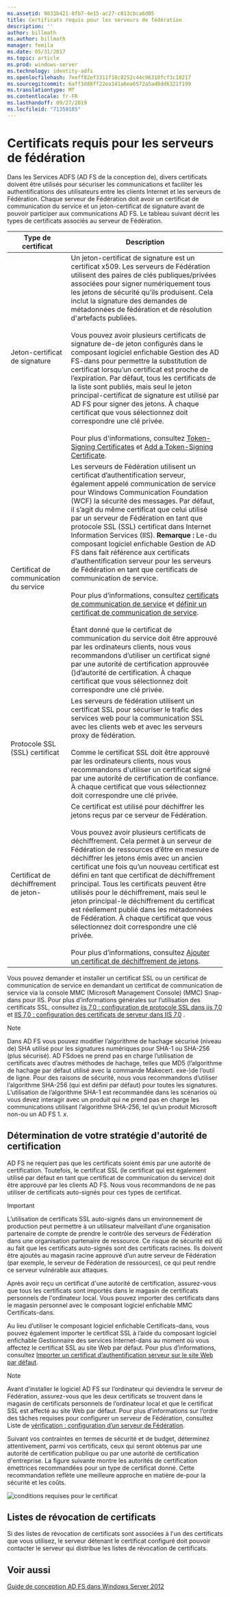 ```yaml
---
ms.assetid: 9831b421-8fb7-4e15-ac27-c013cbca6d05
title: Certificats requis pour les serveurs de fédération
description: ''
author: billmath
ms.author: billmath
manager: femila
ms.date: 05/31/2017
ms.topic: article
ms.prod: windows-server
ms.technology: identity-adfs
ms.openlocfilehash: 7eeff82ef3311f18c8252c44c96310fcf3c18217
ms.sourcegitcommit: 6aff3d88ff22ea141a6ea6572a5ad8dd6321f199
ms.translationtype: MT
ms.contentlocale: fr-FR
ms.lasthandoff: 09/27/2019
ms.locfileid: "71359185"
---
```

# <a name="certificate-requirements-for-federation-servers"></a>Certificats requis pour les serveurs de fédération

Dans les Services ADFS \(AD FS de la conception de\), divers certificats doivent être utilisés pour sécuriser les communications et faciliter les authentifications des utilisateurs entre les clients Internet et les serveurs de Fédération. Chaque serveur de Fédération doit avoir un certificat de communication du service et un jeton\-certificat de signature avant de pouvoir participer aux communications AD FS. Le tableau suivant décrit les types de certificats associés au serveur de Fédération.  
  
|Type de certificat|Description|  
|--------------------|---------------|  
|Jeton\-certificat de signature|Un jeton\-certificat de signature est un certificat x509. Les serveurs de Fédération utilisent des paires de clés publiques\/privées associées pour signer numériquement tous les jetons de sécurité qu’ils produisent. Cela inclut la signature des demandes de métadonnées de fédération et de résolution d'artefacts publiées.<br /><br />Vous pouvez avoir plusieurs certificats de signature de\-de jeton configurés dans le composant logiciel enfichable Gestion des AD FS\-dans pour permettre la substitution de certificat lorsqu’un certificat est proche de l’expiration. Par défaut, tous les certificats de la liste sont publiés, mais seul le jeton principal\-certificat de signature est utilisé par AD FS pour signer des jetons. À chaque certificat que vous sélectionnez doit correspondre une clé privée.<br /><br />Pour plus d'informations, consultez [Token-Signing Certificates](Token-Signing-Certificates.md) et [Add a Token-Signing Certificate](../../ad-fs/deployment/Add-a-Token-Signing-Certificate.md).|  
|Certificat de communication du service|Les serveurs de Fédération utilisent un certificat d’authentification serveur, également appelé communication de service pour Windows Communication Foundation \(WCF\) la sécurité des messages. Par défaut, il s’agit du même certificat que celui utilisé par un serveur de Fédération en tant que protocole SSL \(SSL\) certificat dans Internet Information Services \(IIS\). **Remarque :** Le\-du composant logiciel enfichable Gestion de AD FS dans fait référence aux certificats d’authentification serveur pour les serveurs de Fédération en tant que certificats de communication de service.<br /><br />Pour plus d’informations, consultez [certificats de communication de service](Service-Communications-Certificates.md) et [définir un certificat de communication de service](../../ad-fs/deployment/Set-a-Service-Communications-Certificate.md).<br /><br />Étant donné que le certificat de communication du service doit être approuvé par les ordinateurs clients, nous vous recommandons d’utiliser un certificat signé par une autorité de certification approuvée \(\)d’autorité de certification. À chaque certificat que vous sélectionnez doit correspondre une clé privée.|  
|Protocole SSL \(SSL\) certificat|Les serveurs de fédération utilisent un certificat SSL pour sécuriser le trafic des services web pour la communication SSL avec les clients web et avec les serveurs proxy de fédération.<br /><br />Comme le certificat SSL doit être approuvé par les ordinateurs clients, nous vous recommandons d'utiliser un certificat signé par une autorité de certification de confiance. À chaque certificat que vous sélectionnez doit correspondre une clé privée.|  
|Certificat de déchiffrement de jeton\-|Ce certificat est utilisé pour déchiffrer les jetons reçus par ce serveur de Fédération.<br /><br />Vous pouvez avoir plusieurs certificats de déchiffrement. Cela permet à un serveur de Fédération de ressources d’être en mesure de déchiffrer les jetons émis avec un ancien certificat une fois qu’un nouveau certificat est défini en tant que certificat de déchiffrement principal. Tous les certificats peuvent être utilisés pour le déchiffrement, mais seul le jeton principal\-le déchiffrement du certificat est réellement publié dans les métadonnées de Fédération. À chaque certificat que vous sélectionnez doit correspondre une clé privée.<br /><br />Pour plus d’informations, consultez [Ajouter un certificat de déchiffrement de jetons](../../ad-fs/deployment/Add-a-Token-Decrypting-Certificate.md).|  
  
Vous pouvez demander et installer un certificat SSL ou un certificat de communication de service en demandant un certificat de communication de service via la console MMC (Microsoft Management Console) \(MMC\) Snap\-dans pour IIS. Pour plus d’informations générales sur l’utilisation des certificats SSL, consultez [iis 7,0 : configuration de protocole SSL dans iis 7,0](https://go.microsoft.com/fwlink/?LinkID=108544) et [IIS 7,0 : configuration des certificats de serveur dans IIS 7,0](https://go.microsoft.com/fwlink/?LinkID=108545) .  
  
> [!NOTE]  
> Dans AD FS vous pouvez modifier l’algorithme de hachage sécurisé \(niveau de\) SHA utilisé pour les signatures numériques pour SHA\-1 ou SHA\-256 \(plus sécurisé\). AD FSdoes ne prend pas en charge l’utilisation de certificats avec d’autres méthodes de hachage, telles que MD5 \(l’algorithme de hachage par défaut utilisé avec la commande Makecert. exe\-\)de l’outil de ligne. Pour des raisons de sécurité, nous vous recommandons d’utiliser l’algorithme SHA\-256 \(qui est défini par défaut\) pour toutes les signatures. L’utilisation de l’algorithme SHA\-1 est recommandée dans les scénarios où vous devez interagir avec un produit qui ne prend pas en charge les communications utilisant l’algorithme SHA\-256, tel qu’un produit Microsoft non\-ou un AD FS 1. *x*.  
  
## <a name="determining-your-ca-strategy"></a>Détermination de votre stratégie d'autorité de certification  
AD FS ne requiert pas que les certificats soient émis par une autorité de certification. Toutefois, le certificat SSL \(le certificat qui est également utilisé par défaut en tant que certificat de communication du service\) doit être approuvé par les clients AD FS. Nous vous recommandons de ne pas utiliser de certificats auto\-signés pour ces types de certificat.  
  
> [!IMPORTANT]  
> L’utilisation de certificats SSL auto\-signés dans un environnement de production peut permettre à un utilisateur malveillant d’une organisation partenaire de compte de prendre le contrôle des serveurs de Fédération dans une organisation partenaire de ressource. Ce risque de sécurité est dû au fait que les certificats auto\-signés sont des certificats racines. Ils doivent être ajoutés au magasin racine approuvé d’un autre serveur de Fédération \(par exemple, le serveur de Fédération de ressources\), ce qui peut rendre ce serveur vulnérable aux attaques.  
  
Après avoir reçu un certificat d'une autorité de certification, assurez-vous que tous les certificats sont importés dans le magasin de certificats personnels de l'ordinateur local. Vous pouvez importer des certificats dans le magasin personnel avec le composant logiciel enfichable MMC Certificats\-dans.  
  
Au lieu d’utiliser le composant logiciel enfichable Certificats\-dans, vous pouvez également importer le certificat SSL à l’aide du composant logiciel enfichable Gestionnaire des services Internet\-dans au moment où vous affectez le certificat SSL au site Web par défaut. Pour plus d’informations, consultez [Importer un certificat d’authentification serveur sur le site Web par défaut](../../ad-fs/deployment/Import-a-Server-Authentication-Certificate-to-the-Default-Web-Site.md).  
  
> [!NOTE]  
> Avant d’installer le logiciel AD FS sur l’ordinateur qui deviendra le serveur de Fédération, assurez-vous que les deux certificats se trouvent dans le magasin de certificats personnels de l’ordinateur local et que le certificat SSL est affecté au site Web par défaut. Pour plus d’informations sur l’ordre des tâches requises pour configurer un serveur de Fédération, consultez Liste de [vérification : configuration d’un serveur de Fédération](../../ad-fs/deployment/Checklist--Setting-Up-a-Federation-Server.md).  
  
Suivant vos contraintes en termes de sécurité et de budget, déterminez attentivement, parmi vos certificats, ceux qui seront obtenus par une autorité de certification publique ou par une autorité de certification d'entreprise. La figure suivante montre les autorités de certification émettrices recommandées pour un type de certificat donné. Cette recommandation reflète une meilleure approche en matière de\-pour la sécurité et les coûts.  
  
![conditions requises pour le certificat](media/adfs2_fedserver_certstory_1.png)  
  
## <a name="certificate-revocation-lists"></a>Listes de révocation de certificats  
Si des listes de révocation de certificats sont associées à l'un des certificats que vous utilisez, le serveur détenant le certificat configuré doit pouvoir contacter le serveur qui distribue les listes de révocation de certificats.  
  
## <a name="see-also"></a>Voir aussi
[Guide de conception AD FS dans Windows Server 2012](AD-FS-Design-Guide-in-Windows-Server-2012.md)
